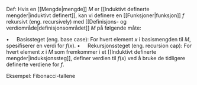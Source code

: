 Def:
Hvis en [[Mengde|mengde]] $M$ er [[Induktivt definerte mengder|induktivt definert]], kan vi definere en [[Funksjoner|funksjon]] $f$ rekursivt (eng. recursively) med [[Definisjons- og verdiområde|definisjonsområdet]] $M$ på følgende måte:

$\bullet\quad$ Basissteget (eng. base case): For hvert element $x$ i basismengden til $M$, spesifiserer en verdi for $f(x)$. 
$\bullet\quad$ Rekursjonssteget (eng. recursion cap): For hvert element $x$ i $M$ som fremkommer i et [[Induktivt definerte mengder|induksjonssteg]], definer verdien til $f(x)$ ved å bruke de tidligere definerte verdiene for $f$. 

Eksempel:
Fibonacci-tallene
